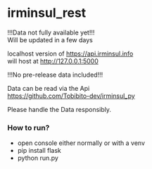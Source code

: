 # irminsul_rest

!!!Data not fully available yet!!!  
Will be updated in a few days

localhost version of https://api.irminsul.info  
will host at http://127.0.0.1:5000

!!!No pre-release data included!!!

Data can be read via the Api  
https://github.com/Tobibito-dev/irminsul_py

Please handle the Data responsibly.

### How to run?
- open console either normally or with a venv
- pip install flask
- python run.py
